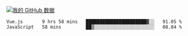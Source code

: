 [![我的 GitHub 数据](https://github-readme-stats.vercel.app/api?username=unbrain&?theme=dark)]()

<!--START_SECTION:waka-->
```text
Vue.js       9 hrs 58 mins   ██████████████████████▓░░   91.05 % 
JavaScript   58 mins         ██▒░░░░░░░░░░░░░░░░░░░░░░   08.84 % 
```
<!--END_SECTION:waka-->
